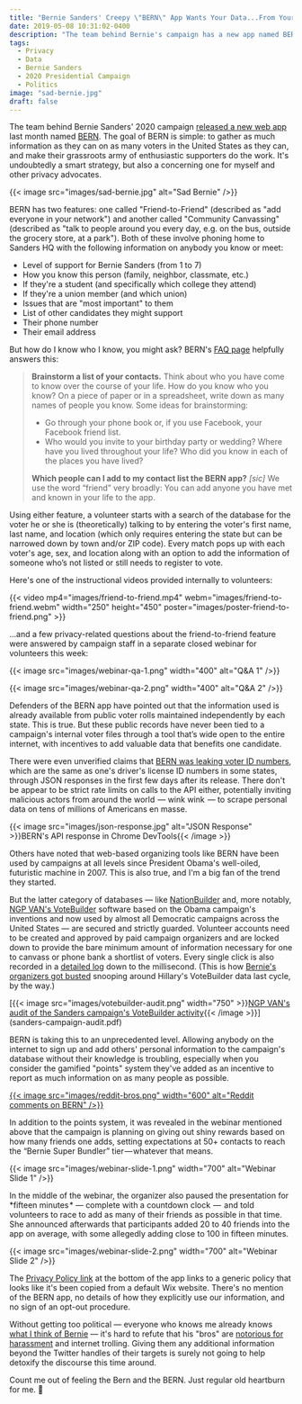 ```yaml
---
title: "Bernie Sanders' Creepy \"BERN\" App Wants Your Data...From Your Best Friends"
date: 2019-05-08 10:31:02-0400
description: "The team behind Bernie's campaign has a new app named BERN. It's undoubtedly a smart move, but also a concerning one for privacy advocates."
tags:
  - Privacy
  - Data
  - Bernie Sanders
  - 2020 Presidential Campaign
  - Politics
image: "sad-bernie.jpg"
draft: false
---
```


The team behind Bernie Sanders' 2020 campaign [released a new web app](https://www.nbcnews.com/politics/2020-election/bernie-sanders-2020-campaign-unveils-app-increase-its-voter-database-n999206) last month named [BERN](https://app.berniesanders.com/). The goal of BERN is simple: to gather as much information as they can on as many voters in the United States as they can, and make their grassroots army of enthusiastic supporters do the work. It's undoubtedly a smart strategy, but also a concerning one for myself and other privacy advocates.

{{< image src="images/sad-bernie.jpg" alt="Sad Bernie" />}}

BERN has two features: one called "Friend-to-Friend" (described as "add everyone in your network") and another called "Community Canvassing" (described as "talk to people around you every day, e.g. on the bus, outside the grocery store, at a park"). Both of these involve phoning home to Sanders HQ with the following information on anybody you know or meet:

- Level of support for Bernie Sanders (from 1 to 7)
- How you know this person (family, neighbor, classmate, etc.)
- If they're a student (and specifically which college they attend)
- If they're a union member (and which union)
- Issues that are "most important" to them
- List of other candidates they might support
- Their phone number
- Their email address

But how do I know who I know, you might ask? BERN's [FAQ page](https://app.berniesanders.com/help/app-frequently-asked-questions/) helpfully answers this:

> **Brainstorm a list of your contacts.** Think about who you have come to know over the course of your life. How do you know who you know? On a piece of paper or in a spreadsheet, write down as many names of people you know. Some ideas for brainstorming:
>
> - Go through your phone book or, if you use Facebook, your Facebook friend list.
> - Who would you invite to your birthday party or wedding? Where have you lived throughout your life? Who did you know in each of the places you have lived?
>
> **Which people can I add to my contact list the BERN app?** *[sic]*
> We use the word “friend” very broadly: You can add anyone you have met and known in your life to the app. 


Using either feature, a volunteer starts with a search of the database for the voter he or she is (theoretically) talking to by entering the voter's first name, last name, and location (which only requires entering the state but can be narrowed down by town and/or ZIP code). Every match pops up with each voter's age, sex, and location along with an option to add the information of someone who’s not listed or still needs to register to vote.

Here's one of the instructional videos provided internally to volunteers:

{{< video mp4="images/friend-to-friend.mp4" webm="images/friend-to-friend.webm" width="250" height="450" poster="images/poster-friend-to-friend.png" >}}

...and a few privacy-related questions about the friend-to-friend feature were answered by campaign staff in a separate closed webinar for volunteers this week:

{{< image src="images/webinar-qa-1.png" width="400" alt="Q&A 1" />}}

{{< image src="images/webinar-qa-2.png" width="400" alt="Q&A 2" />}}

Defenders of the BERN app have pointed out that the information used is already available from public voter rolls maintained independently by each state. This is true. But these public records have never been tied to a campaign's internal voter files through a tool that’s wide open to the entire internet, with incentives to add valuable data that benefits one candidate.

There were even unverified claims that [BERN was leaking voter ID numbers](https://info.idagent.com/blog/bern-app-exposes-150m-voter-records), which are the same as one's driver's license ID numbers in some states, through JSON responses in the first few days after its release. There don't be appear to be strict rate limits on calls to the API either, potentially inviting malicious actors from around the world  — wink wink  — to scrape personal data on tens of millions of Americans en masse.

{{< image src="images/json-response.jpg" alt="JSON Response" >}}BERN's API response in Chrome DevTools{{< /image >}}

Others have noted that web-based organizing tools like BERN have been used by campaigns at all levels since President Obama's well-oiled, futuristic machine in 2007. This is also true, and I'm a big fan of the trend they started.

But the latter category of databases — like [NationBuilder](https://nationbuilder.com/) and, more notably, [NGP VAN's VoteBuilder](https://act.ngpvan.com/votebuilder) software based on the Obama campaign's inventions and now used by almost all Democratic campaigns across the United States — are secured and strictly guarded. Volunteer accounts need to be created and approved by paid campaign organizers and are locked down to provide the bare minimum amount of information necessary for one to canvass or phone bank a shortlist of voters. Every single click is also recorded in a [detailed log](sanders-campaign-audit.pdf) down to the millisecond. (This is how [Bernie's organizers got busted](http://time.com/4155185/bernie-sanders-hillary-clinton-data/) snooping around Hillary's VoteBuilder data last cycle, by the way.)

[{{< image src="images/votebuilder-audit.png" width="750" >}}[NGP VAN's audit of the Sanders campaign's VoteBuilder activity](sanders-campaign-audit.pdf){{< /image >}}](sanders-campaign-audit.pdf)

BERN is taking this to an unprecedented level. Allowing anybody on the internet to sign up and add others' personal information to the campaign's database without their knowledge is troubling, especially when you consider the gamified "points" system they've added as an incentive to report as much information on as many people as possible.

[{{< image src="images/reddit-bros.png" width="600" alt="Reddit comments on BERN" />}}](https://www.reddit.com/r/SandersForPresident/comments/bi15la/new_get_the_official_bernie_sanders_2020_app_bern/elxi85m/)

In addition to the points system, it was revealed in the webinar mentioned above that the campaign is planning on giving out shiny rewards based on how many friends one adds, setting expectations at 50+ contacts to reach the “Bernie Super Bundler” tier — whatever that means.

{{< image src="images/webinar-slide-1.png" width="700" alt="Webinar Slide 1" />}}

In the middle of the webinar, the organizer also paused the presentation for *fifteen minutes * — complete with a countdown clock  —  and told volunteers to race to add as many of their friends as possible in that time. She announced afterwards that participants added 20 to 40 friends into the app on average, with some allegedly adding close to 100 in fifteen minutes.

{{< image src="images/webinar-slide-2.png" width="700" alt="Webinar Slide 2" />}}

The [Privacy Policy link](https://berniesanders.com/privacy-policy/) at the bottom of the app links to a generic policy that looks like it's been copied from a default Wix website. There's no mention of the BERN app, no details of how they explicitly use our information, and no sign of an opt-out procedure.

Without getting too political — everyone who knows me already knows [what I think of Bernie](https://jarv.is/notes/millenial-with-hillary-clinton/) — it's hard to refute that his "bros" are [notorious for harassment](https://www.washingtonpost.com/news/the-fix/wp/2016/06/07/the-bernie-bros-are-out-in-full-force-harassing-female-reporters/?utm_term=.795f3a6a6ac9) and internet trolling. Giving them any additional information beyond the Twitter handles of their targets is surely not going to help detoxify the discourse this time around.

Count me out of feeling the Bern and the BERN. Just regular old heartburn for me. 🤢



<!-- {{< video mp4="images/community-canvass.mp4" webm="images/community-canvass.webm" width="250" height="450" poster="images/poster-community-canvass.png" >}} -->
